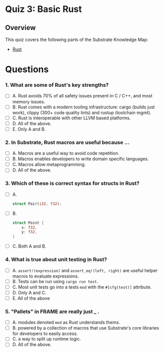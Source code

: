 # Quiz 3: Basic Rust

## Overview

This quiz covers the following parts of the Substrate Knowledge Map:
- [Rust](../../knowledge-map#rust/) 

# Questions

### 1. What are some of Rust's key strengths?

- [ ] A. Rust avoids 70% of all safety issues present in C / C++, and most memory issues.
- [ ] B. Rust comes with a modern tooling infrastructure: cargo (builds just work), clippy (300+ code quality lints) and rustup (toolchain mgmt).
- [ ] C. Rust is interoperable with other LLVM based platforms.
- [ ] D. All of the above.
- [ ] E. Only A and B.

### 2. In Substrate, Rust macros are useful because ...

- [ ] A. Macros are a useful way to avoid code repetition.
- [ ] B. Macros enables developers to write domain specific languages.
- [ ] C. Macros allow metaprogramming.
- [ ] D. All of the above.

### 3. Which of these is correct syntax for structs in Rust?

- [ ] A.
    ```rust
    struct Pair(i32, f32);
    ```

- [ ] B.
    ```rust
    struct Point {
        x: f32,
        y: f32,
    }
    ```

- [ ] C. Both A and B.

### 4. What is true about unit testing in Rust?

- [ ] A. `assert!(expression)` and `assert_eq!(left, right)` are useful helper macros to evaluate expressions.
- [ ] B. Tests can be run using `cargo run test`.
- [ ] C. Most unit tests go into a tests `mod` with the `#[cfg(test)]` attribute.
- [ ] D. Only A and C.
- [ ] E. All of the above

### 5. "Pallets" in FRAME are really just _ .

- [ ] A. modules denoted `mod` as Rust understands thems.
- [ ] B. powered by a collection of macros that use Substrate's core libraries for developers to easily access.
- [ ] C. a way to split up runtime logic.
- [ ] D. All of the above.
